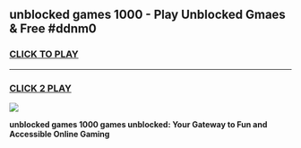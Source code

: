 
## unblocked games 1000 - Play Unblocked Gmaes & Free #ddnm0
<h3>
<a href="https://news.freeplayer.one?title=unblocked_games_1000&ref=03M">CLICK TO PLAY</a></h3>
<hr>

<h3>
<a href="https://news.freeplayer.one?title=unblocked_games_1000&ref=03M">CLICK 2 PLAY</a>
  
</h3>

<a href="https://news.freeplayer.one?title=unblocked_games_1000&ref=03M"><img src="https://clearcache.store/games.png"></a>


**unblocked games 1000 games unblocked: Your Gateway to Fun and Accessible Online Gaming**
